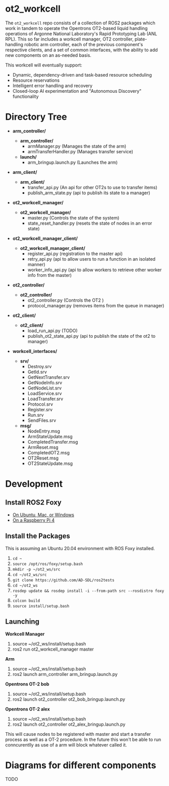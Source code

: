# ot2_workcell

The `ot2_workcell` repo consists of a collection of ROS2 packages which work in tandem to operate the Opentrons OT2-based liquid handling operations of Argonne National Laboratory's Rapid Prototyping Lab (ANL RPL).
This so far includes a workcell manager, OT2 controller, plate-handling robotic arm controller, each of the previous component's respective clients, and a set of common interfaces, with the ability to add new components on an as-needed basis.

This workcell will eventually support:
* Dynamic, dependency-driven and task-based resource scheduling
* Resource reservations
* Intelligent error handling and recovery
* Closed-loop AI experimentation and "Autonomous Discovery" functionality

# Directory Tree

* **arm_controller/**
	* **arm_controller/**
		* armManager.py (Manages the state of the arm)
		* armTransferHandler.py (Manages transfer service)
	* **launch/**
		* arm_bringup.launch.py (Launches the arm)

* **arm_client/**
	* **arm_client/**
		* transfer_api.py (An api for other OT2s to use to transfer items)
		* publish_arm_state.py (api to publish its state to a manager)

* **ot2_workcell_manager/**
	* **ot2_workcell_manager/**
		* master.py (Controls the state of the system)
		* state_reset_handler.py (resets the state of nodes in an error state)

* **ot2_workcell_manager_client/**
	* **ot2_workcell_manager_client/**
		* register_api.py (registration to the master api)
		* retry_api.py (api to allow users to run a function in an isolated manner)
		* worker_info_api.py (api to allow workers to retrieve other worker info from the master)

* **ot2_controller/**
	* **ot2_controller/**
		* ot2_controller.py (Controls the OT2 )
		* protocol_manager.py (removes items from the queue in manager)

* **ot2_client/**
	* **ot2_client/**
		* load_run_api.py (TODO)
		* publish_ot2_state_api.py (api to publish the state of the ot2 to manager)

* **workcell_interfaces/**
	* **srv/**
		* Destroy.srv
		* GetId.srv
		* GetNextTransfer.srv
		* GetNodeInfo.srv
		* GetNodeList.srv
		* LoadService.srv
		* LoadTransfer.srv
		* Protocol.srv
		* Register.srv
		* Run.srv
		* SendFiles.srv
	* **msg/**
		* NodeEntry.msg
		* ArmStateUpdate.msg
		* CompletedTransfer.msg
		* ArmReset.msg
		* CompletedOT2.msg
		* OT2Reset.msg
		* OT2StateUpdate.msg


# Development

## Install ROS2 Foxy

* [On Ubuntu, Mac, or Windows](https://docs.ros.org/en/foxy/Installation.html)
* [On a Raspberry Pi 4](https://roboticsbackend.com/install-ros2-on-raspberry-pi/)

## Install the Packages

This is assuming an Ubuntu 20.04 environment with ROS Foxy installed.

1. `cd ~`
1. `source /opt/ros/foxy/setup.bash`
1. `mkdir -p ~/ot2_ws/src`
1. `cd ~/ot2_ws/src`
1. `git clone https://github.com/AD-SDL/ros2tests`
1. `cd ~/ot2_ws`
1. `rosdep update && rosdep install -i --from-path src --rosdistro foxy -y`
1. `colcon build`
1. `source install/setup.bash`

## Launching

**Workcell Manager**
1. source ~/ot2_ws/install/setup.bash
2. ros2 run ot2_workcell_manager master

**Arm**
1. source ~/ot2_ws/install/setup.bash
2. ros2 launch arm_controller arm_bringup.launch.py

**Opentrons OT-2 bob**
1. source ~/ot2_ws/install/setup.bash
2. ros2 launch ot2_controller ot2_bob_bringup.launch.py

**Opentrons OT-2 alex**
1. source ~/ot2_ws/install/setup.bash
2. ros2 launch ot2_controller ot2_alex_bringup.launch.py

This will cause nodes to be registered with master and start a transfer process as well as a OT-2 procedure. In the future this won't be able to run conncurentlly as use of a arm will block whatever called it.

# Diagrams for different components
TODO
